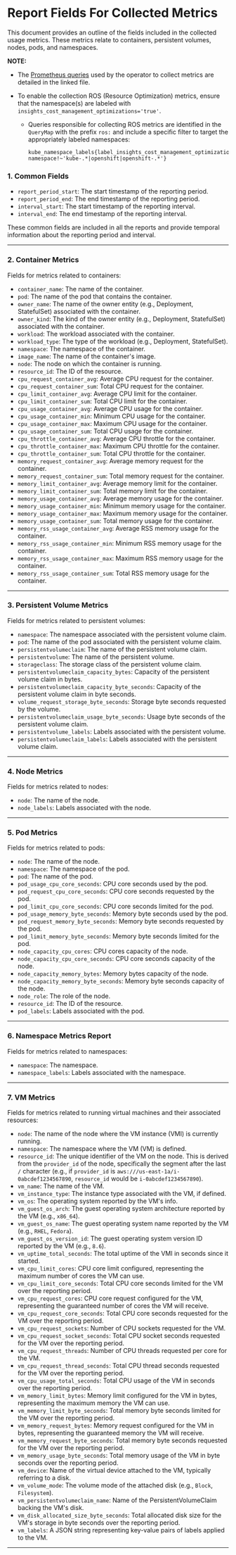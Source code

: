 # Report Fields For Collected Metrics

This document provides an outline of the fields included in the collected usage metrics. These metrics relate to containers, persistent volumes, nodes, pods, and namespaces.


**NOTE:**

* The [Prometheus queries](https://github.com/project-koku/koku-metrics-operator/blob/main/internal/collector/queries.go) used by the operator to collect metrics are detailed in the linked file.

* To enable the collection ROS (Resource Optimization) metrics, ensure that the namespace(s) are labeled with `insights_cost_management_optimizations='true'`.

    * Queries responsible for collecting ROS metrics are identified in the `QueryMap` with the prefix `ros:` and include a specific filter to target the appropriately labeled namespaces:
        ```
        kube_namespace_labels{label_insights_cost_management_optimizations='true', namespace!~'kube-.*|openshift|openshift-.*'}
        ```


### 1. Common Fields

* `report_period_start`: The start timestamp of the reporting period.
* `report_period_end`: The end timestamp of the reporting period.
* `interval_start`: The start timestamp of the reporting interval.
* `interval_end`: The end timestamp of the reporting interval.

These common fields are included in all the reports and provide temporal information about the reporting period and interval.

---

### 2. Container Metrics

Fields for metrics related to containers:

* `container_name`: The name of the container.
* `pod`: The name of the pod that contains the container.
* `owner_name`: The name of the owner entity (e.g., Deployment, StatefulSet) associated with the container.
* `owner_kind`: The kind of the owner entity (e.g., Deployment, StatefulSet) associated with the container.
* `workload`: The workload associated with the container.
* `workload_type`: The type of the workload (e.g., Deployment, StatefulSet).
* `namespace`: The namespace of the container.
* `image_name`: The name of the container's image.
* `node`: The node on which the container is running.
* `resource_id`: The ID of the resource.
* `cpu_request_container_avg`: Average CPU request for the container.
* `cpu_request_container_sum`: Total CPU request for the container.
* `cpu_limit_container_avg`: Average CPU limit for the container.
* `cpu_limit_container_sum`: Total CPU limit for the container.
* `cpu_usage_container_avg`: Average CPU usage for the container.
* `cpu_usage_container_min`: Minimum CPU usage for the container.
* `cpu_usage_container_max`: Maximum CPU usage for the container.
* `cpu_usage_container_sum`: Total CPU usage for the container.
* `cpu_throttle_container_avg`: Average CPU throttle for the container.
* `cpu_throttle_container_max`: Maximum CPU throttle for the container.
* `cpu_throttle_container_sum`: Total CPU throttle for the container.
* `memory_request_container_avg`: Average memory request for the container.
* `memory_request_container_sum`: Total memory request for the container.
* `memory_limit_container_avg`: Average memory limit for the container.
* `memory_limit_container_sum`: Total memory limit for the container.
* `memory_usage_container_avg`: Average memory usage for the container.
* `memory_usage_container_min`: Minimum memory usage for the container.
* `memory_usage_container_max`: Maximum memory usage for the container.
* `memory_usage_container_sum`: Total memory usage for the container.
* `memory_rss_usage_container_avg`: Average RSS memory usage for the container.
* `memory_rss_usage_container_min`: Minimum RSS memory usage for the container.
* `memory_rss_usage_container_max`: Maximum RSS memory usage for the container.
* `memory_rss_usage_container_sum`: Total RSS memory usage for the container.

---

### 3. Persistent Volume Metrics

Fields for metrics related to persistent volumes:

* `namespace`: The namespace associated with the persistent volume claim.
* `pod`: The name of the pod associated with the persistent volume claim.
* `persistentvolumeclaim`: The name of the persistent volume claim.
* `persistentvolume`: The name of the persistent volume.
* `storageclass`: The storage class of the persistent volume claim.
* `persistentvolumeclaim_capacity_bytes`: Capacity of the persistent volume claim in bytes.
* `persistentvolumeclaim_capacity_byte_seconds`: Capacity of the persistent volume claim in byte seconds.
* `volume_request_storage_byte_seconds`: Storage byte seconds requested by the volume.
* `persistentvolumeclaim_usage_byte_seconds`: Usage byte seconds of the persistent volume claim.
* `persistentvolume_labels`: Labels associated with the persistent volume.
* `persistentvolumeclaim_labels`: Labels associated with the persistent volume claim.

---

### 4. Node Metrics

Fields for metrics related to nodes:

* `node`: The name of the node.
* `node_labels`: Labels associated with the node.

---

### 5. Pod Metrics

Fields for metrics related to pods:

* `node`: The name of the node.
* `namespace`: The namespace of the pod.
* `pod`: The name of the pod.
* `pod_usage_cpu_core_seconds`: CPU core seconds used by the pod.
* `pod_request_cpu_core_seconds`: CPU core seconds requested by the pod.
* `pod_limit_cpu_core_seconds`: CPU core seconds limited for the pod.
* `pod_usage_memory_byte_seconds`: Memory byte seconds used by the pod.
* `pod_request_memory_byte_seconds`: Memory byte seconds requested by the pod.
* `pod_limit_memory_byte_seconds`: Memory byte seconds limited for the pod.
* `node_capacity_cpu_cores`: CPU cores capacity of the node.
* `node_capacity_cpu_core_seconds`: CPU core seconds capacity of the node.
* `node_capacity_memory_bytes`: Memory bytes capacity of the node.
* `node_capacity_memory_byte_seconds`: Memory byte seconds capacity of the node.
* `node_role`: The role of the node.
* `resource_id`: The ID of the resource.
* `pod_labels`: Labels associated with the pod.

---

### 6. Namespace Metrics Report

Fields for metrics related to namespaces:

* `namespace`: The namespace.
* `namespace_labels`: Labels associated with the namespace.

---

### 7. VM Metrics

Fields for metrics related to running virtual machines and their associated resources:

* `node`: The name of the node where the VM instance (VMI) is currently running.
* `namespace`: The namespace where the VM (VM) is defined.
* `resource_id`: The unique identifier of the VM on the node. This is derived from the `provider_id` of the node, specifically the segment after the last `/` character (e.g., if `provider_id` is `aws:///us-east-1a/i-0abcdef1234567890`, `resource_id` would be `i-0abcdef1234567890`).
* `vm_name`: The name of the VM.
* `vm_instance_type`: The instance type associated with the VM, if defined.
* `vm_os`: The operating system reported by the VM's info.
* `vm_guest_os_arch`: The guest operating system architecture reported by the VM (e.g., `x86_64`).
* `vm_guest_os_name`: The guest operating system name reported by the VM (e.g., `RHEL`, `Fedora`).
* `vm_guest_os_version_id`: The guest operating system version ID reported by the VM (e.g., `8.6`).
* `vm_uptime_total_seconds`: The total uptime of the VMI in seconds since it started.
* `vm_cpu_limit_cores`: CPU core limit configured, representing the maximum number of cores the VM can use.
* `vm_cpu_limit_core_seconds`: Total CPU core seconds limited for the VM over the reporting period.
* `vm_cpu_request_cores`: CPU core request configured for the VM, representing the guaranteed number of cores the VM will receive.
* `vm_cpu_request_core_seconds`: Total CPU core seconds requested for the VM over the reporting period.
* `vm_cpu_request_sockets`: Number of CPU sockets requested for the VM.
* `vm_cpu_request_socket_seconds`: Total CPU socket seconds requested for the VM over the reporting period.
* `vm_cpu_request_threads`: Number of CPU threads requested per core for the VM.
* `vm_cpu_request_thread_seconds`: Total CPU thread seconds requested for the VM over the reporting period.
* `vm_cpu_usage_total_seconds`: Total CPU usage of the VM in seconds over the reporting period.
* `vm_memory_limit_bytes`: Memory limit configured for the VM in bytes, representing the maximum memory the VM can use.
* `vm_memory_limit_byte_seconds`: Total memory byte seconds limited for the VM over the reporting period.
* `vm_memory_request_bytes`: Memory request configured for the VM in bytes, representing the guaranteed memory the VM will receive.
* `vm_memory_request_byte_seconds`: Total memory byte seconds requested for the VM over the reporting period.
* `vm_memory_usage_byte_seconds`: Total memory usage of the VM in byte seconds over the reporting period.
* `vm_device`: Name of the virtual device attached to the VM, typically referring to a disk.
* `vm_volume_mode`: The volume mode of the attached disk (e.g., `Block`, `Filesystem`).
* `vm_persistentvolumeclaim_name`: Name of the PersistentVolumeClaim backing the VM's disk.
* `vm_disk_allocated_size_byte_seconds`: Total allocated disk size for the VM's storage in byte seconds over the reporting period.
* `vm_labels`: A JSON string representing key-value pairs of labels applied to the VM.

---
